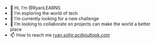 - 👋 Hi, I’m @RyanLEARNS
- 👀 I’m exploring the world of tech
- 🌱 I’m currently looking for a new challenge 
- 💞️ I’m looking to collaborate on projects can make the world a better place
- 📫 How to reach me ryan.sohjr.pc@outlook.com

<!---
RyanLEARNS/RyanLEARNS is a ✨ special ✨ repository because its `README.md` (this file) appears on your GitHub profile.
You can click the Preview link to take a look at your changes.
--->
